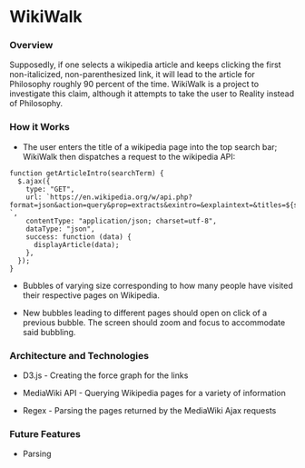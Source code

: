 # WikiWalk

### Overview
Supposedly, if one selects a wikipedia article and keeps clicking the first non-italicized, non-parenthesized link, it will lead to the article for Philosophy roughly 90 percent of the time. WikiWalk is a project to investigate this claim, although it attempts to take the user to Reality instead of Philosophy.

### How it Works
* The user enters the title of a wikipedia page into the top search bar; WikiWalk then dispatches a request to the wikipedia API:

```
function getArticleIntro(searchTerm) {
  $.ajax({
    type: "GET",
    url: `https://en.wikipedia.org/w/api.php?format=json&action=query&prop=extracts&exintro=&explaintext=&titles=${searchTerm}&callback=?`,
    contentType: "application/json; charset=utf-8",
    dataType: "json",
    success: function (data) {
      displayArticle(data);
    },
  });
}
```

* Bubbles of varying size corresponding to how many people have visited their respective pages on Wikipedia.

* New bubbles leading to different pages should open on click of a previous bubble. The screen should zoom and focus to accommodate said bubbling.


### Architecture and Technologies

* D3.js - Creating the force graph for the links

* MediaWiki API - Querying Wikipedia pages for a variety of information

* Regex - Parsing the pages returned by the MediaWiki Ajax requests


### Future Features

* Parsing
